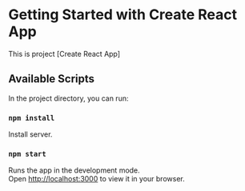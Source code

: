 # Getting Started with Create React App

This is project [Create React App]

## Available Scripts

In the project directory, you can run:


### `npm install`

Install server.

### `npm start`

Runs the app in the development mode.\
Open [http://localhost:3000](http://localhost:3000) to view it in your browser.

